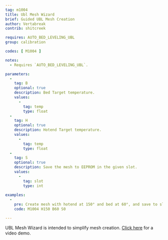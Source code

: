 ```yaml
---
tag: m1004
title: Ubl Mesh Wizard
brief: Guided UBL Mesh Creation
author: Vertabreak
contrib: shitcreek

requires: AUTO_BED_LEVELING_UBL
group: calibration

codes: [ M1004 ]

notes:
  - Requires `AUTO_BED_LEVELING_UBL`.

parameters:
  -
    tag: B
    optional: true
    description: Bed Target temperature.
    values:
      -
        tag: temp
        type: float
  -
    tag: H
    optional: true
    description: Hotend Target temperature.
    values:
      -
        tag: temp
        type: float
  -
    tag: S
    optional: true
    description: Save the mesh to EEPROM in the given slot.
    values:
      -
        tag: slot
        type: int
        
examples:
  -
    pre: Create mesh with hotend at 150° and bed at 60°, and save to slot 0.
    code: M1004 H150 B60 S0

---
```


UBL Mesh Wizard is intended to simplify mesh creation. [Click here](//youtube.com/watch?v=Mbi7NPE7z1Q) for a video demo.

